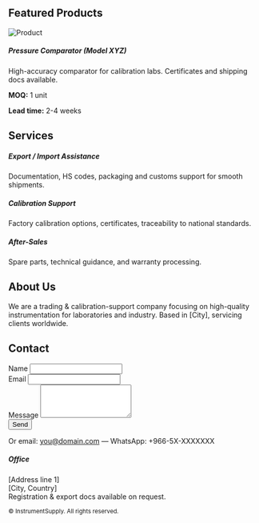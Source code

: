 <!doctype html>


<!-- PRODUCTS -->
<section id="products" class="py-5">
<div class="container">
<h2 class="mb-4">Featured Products</h2>
<div class="row g-3">
<!-- Example product card -->
<div class="col-md-4">
<div class="card product-card">
<img src="https://images.unsplash.com/photo-1560457079-8f73f4a2f1e6?q=80&w=1200&auto=format&fit=crop&ixlib=rb-4.0.3&s=placeholder" class="card-img-top" alt="Product">
<div class="card-body">
<h5 class="card-title">Pressure Comparator (Model XYZ)</h5>
<p class="card-text small">High-accuracy comparator for calibration labs. Certificates and shipping docs available.</p>
<p class="mb-0"><strong>MOQ:</strong> 1 unit</p>
<p class="mb-0"><strong>Lead time:</strong> 2-4 weeks</p>
</div>
</div>
</div>
<!-- duplicate or add more cards as needed -->
</div>
</div>
</section>


<!-- SERVICES -->
<section id="services" class="py-5 bg-light">
<div class="container">
<h2 class="mb-4">Services</h2>
<div class="row">
<div class="col-md-4">
<h5>Export / Import Assistance</h5>
<p class="small">Documentation, HS codes, packaging and customs support for smooth shipments.</p>
</div>
<div class="col-md-4">
<h5>Calibration Support</h5>
<p class="small">Factory calibration options, certificates, traceability to national standards.</p>
</div>
<div class="col-md-4">
<h5>After-Sales</h5>
<p class="small">Spare parts, technical guidance, and warranty processing.</p>
</div>
</div>
</div>
</section>


<!-- ABOUT -->
<section id="about" class="py-5">
<div class="container">
<h2>About Us</h2>
<p class="small">We are a trading & calibration-support company focusing on high-quality instrumentation for laboratories and industry. Based in [City], servicing clients worldwide.</p>
</div>
</section>


<!-- CONTACT -->
<section id="contact" class="py-5 bg-light">
<div class="container">
<h2>Contact</h2>
<div class="row">
<div class="col-md-6">
<form action="https://formspree.io/f/{your-form-id}" method="POST">
<div class="mb-3">
<label class="form-label">Name</label>
<input name="name" class="form-control" required>
</div>
<div class="mb-3">
<label class="form-label">Email</label>
<input name="email" type="email" class="form-control" required>
</div>
<div class="mb-3">
<label class="form-label">Message</label>
<textarea name="message" rows="4" class="form-control" required></textarea>
</div>
<button class="btn btn-primary">Send</button>
</form>
<p class="mt-3 small">Or email: <a href="mailto:you@domain.com">you@domain.com</a> — WhatsApp: +966-5X-XXXXXXX</p>
</div>
<div class="col-md-6">
<h5>Office</h5>
<p class="small">[Address line 1]<br>[City, Country]<br>Registration & export docs available on request.</p>
</div>
</div>
</div>
</section>


<!-- FOOTER -->
<footer class="py-4">
<div class="container text-center">
<small>&copy; <span id="year"></span> InstrumentSupply. All rights reserved.</small>
</div>
</footer>


<script>
document.getElementById('year').textContent = new Date().getFullYear();
</script>
<script src="https://cdn.jsdelivr.net/npm/bootstrap@5.3.2/dist/js/bootstrap.bundle.min.js"></script>
</body>
</html>
